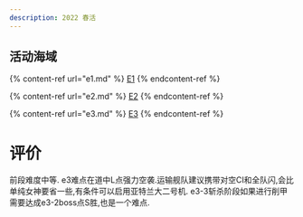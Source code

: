 ```yaml
---
description: 2022 春活
---
```


## 活动海域

{% content-ref url="e1.md" %}
[E1](e1.md)
{% endcontent-ref %}

{% content-ref url="e2.md" %}
[E2](e2.md)
{% endcontent-ref %}

{% content-ref url="e3.md" %}
[E3](e3.md)
{% endcontent-ref %}

# 评价

前段难度中等.
e3难点在道中L点强力空袭.运输舰队建议携带对空CI和全队闪,会比单纯女神要省一些,有条件可以启用亚特兰大二号机.
e3-3斩杀阶段如果进行削甲需要达成e3-2boss点S胜,也是一个难点.
